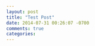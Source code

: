 ```yaml
---
layout: post
title: "Test Post"
date: 2014-07-31 00:26:07 -0700
comments: true
categories: 
---
```

